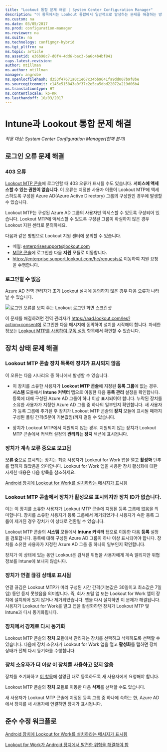 ```yaml
---
title: "Lookout 통합 문제 해결 | System Center Configuration Manager"
description: "이 항목에서는 Lookout 통합에서 일반적으로 발생하는 문제를 해결하는 방법을 설명합니다."
ms.custom: na
ms.date: 03/05/2017
ms.prod: configuration-manager
ms.reviewer: na
ms.suite: na
ms.technology: configmgr-hybrid
ms.tgt_pltfrm: na
ms.topic: article
ms.assetid: e36b98c7-d0f4-4dd6-bac3-6a6c4b4bf841
caps.latest.revision: 
author: mtillman
ms.author: mtillman
manager: angrobe
ms.openlocfilehash: d353f47671a0c1e67c34bb9641fa9dd007b9f8be
ms.sourcegitcommit: c145e515843a0f37c2e5ca5dbd22072a219d06b4
ms.translationtype: HT
ms.contentlocale: ko-KR
ms.lasthandoff: 10/03/2017
---
```

# <a name="troubleshoot-lookout-integration-with-intune"></a>Intune과 Lookout 통합 문제 해결

*적용 대상: System Center Configuration Manager(현재 분기)*

## <a name="troubleshoot-login-errors"></a>로그인 오류 문제 해결
### <a name="403-errors"></a>403 오류
[Lookout MTP 콘솔](https://aad.lookout.com)에 로그인할 때 403 오류가 표시될 수도 있습니다. **서비스에 액세스할 수 있는 권한이 없습니다**. 이 오류는 지정한 사용자 이름이 Lookout MTP에 액세스하도록 구성된 Azure AD(Azure Active Directory) 그룹의 구성원인 경우에 발생할 수 있습니다.

Lookout MTP는 구성된 Azure AD 그룹의 사용자만 액세스할 수 있도록 구성되어 있습니다. Lookout MTP에 액세스할 수 있도록 구성된 그룹이 확실하지 않은 경우 Lookout 지원 센터로 문의하세요.

다음과 같은 방법으로 Lookout 지원 센터에 문의할 수 있습니다.

* 메일: enterprisesupport@lookout.com
* [MTP 콘솔](http://aad.lookout.com)에 로그인한 다음 **지원** 모듈로 이동합니다.
* https://enterprise.support.lookout.com/hc/requests로 이동하여 지원 요청을 수행합니다.

### <a name="unable-to-sign-in"></a>로그인할 수 없음
Azure AD 전역 관리자가 초기 Lookout 설치에 동의하지 않은 경우 다음 오류가 나타날 수 있습니다.

![로그인 오류를 보여 주는 Lookout 로그인 화면 스크린샷](media/lookout-consent-not-accepted-error.png)

이 문제를 해결하려면 전역 관리자가 https://aad.lookout.com/les?action=consent에 로그인한 다음 메시지에 동의하여 설치를 시작해야 합니다. 자세한 정보는 [Lookout MTP를 사용하여 구독 설정](set-up-your-subscription-with-lookout.md) 항목에서 확인할 수 있습니다.

## <a name="troubleshoot-device-status-issues"></a>장치 상태 문제 해결

### <a name="device-not-showing-up-in-the-lookout-mtp-console-device-list"></a>Lookout MTP 콘솔 장치 목록에 장치가 표시되지 않음

이 오류는 다음 시나리오 중 하나에서 발생할 수 있습니다.
* 이 장치를 소유한 사용자가 **Lookout MTP 콘솔**에 지정된 **등록 그룹**에 없는 경우.  **시스템** 모듈에서 **Intune 커넥터** 탭으로 이동한 다음 **등록 관리** 설정을 확인합니다.  등록에 대해 구성된 Azure AD 그룹이 하나 이상 표시되어야 합니다.  누락된 장치를 소유한 사용자가 지정한 Azure AD 그룹 중 하나의 일부인지 확인합니다.  새 사용자가 등록 그룹에 추가된 후 장치가 Lookout MTP 콘솔의 **장치** 모듈에 표시될 때까지 구성된 폴링 간격(5분이 기본값임)까지 걸릴 수 있습니다.

* 장치가 Lookout MTP에서 지원되지 않는 경우.  지원되지 않는 장치가 Lookout MTP 콘솔에서 커넥터 설정의 **관리되는 장치** 섹션에 표시됩니다.

### <a name="device-continues-to-be-reported-as-pending"></a>장치가 계속 **보류 중**으로 보고됨

**보류 중**으로 표시되는 장치는 최종 사용자가 Lookout for Work 앱을 열고 **활성화** 단추를 탭하지 않았음을 의미합니다. Lookout for Work 앱을 사용한 장치 활성화에 대한 자세한 내용은 다음 항목을 참조하세요.

[Android 장치에 Lookout for Work를 설치하라는 메시지가 표시됨](http://docs.microsoft.com/intune/enduser/you-are-prompted-to-install-lookout-for-work-android)

### <a name="in-the-lookout-mtp-console-a-device-is-showing-as-active-but-does-not-have-a-device-id"></a>Lookout MTP 콘솔에서 장치가 활성으로 표시되지만 장치 ID가 없습니다.
이는 이 장치를 소유한 사용자가 Lookout MTP 콘솔에 지정된 등록 그룹에 없음을 의미합니다.   장치를 소유한 사용자가 등록 그룹에서 제거되었거나 사용자가 속한 등록 그룹이 제거된 경우 장치가 이 상태로 전환될 수 있습니다.

Lookout MTP 콘솔의 **시스템** 모듈에서 **Intune 커넥터** 탭으로 이동한 다음 **등록** 설정을 검토합니다.  등록에 대해 구성된 Azure AD 그룹이 하나 이상 표시되어야 합니다.  장치를 소유한 사용자가 지정한 Azure AD 그룹 중 하나의 일부인지 확인합니다.

장치가 이 상태에 있는 동안 Lookout은 검색된 위협을 사용자에게 계속 알리지만 위협 정보를 Intune에 보내지 않습니다.

### <a name="device-shows-disconnected-state"></a>장치가 연결 끊김 상태로 표시됨

연결 끊김은 Lookout MTP가 미리 구성된 시간 간격(기본값은 30일이고 최소값은 7일임) 동안 듣지 못했음을 의미합니다. 즉, 회사 포털 앱 또는 Lookout for Work 앱이 장치에 설치되어 있지 않거나 제거되었습니다. 앱을 다시 설치하면 이 문제가 해결됩니다. 사용자가 Lookout for Work를 열고 앱을 활성화하면 장치가 Lookout MTP 및 Intune과 다시 동기화됩니다.

### <a name="forcing-a-resync-on-the-device"></a>장치에서 강제로 다시 동기화
Lookout MTP 콘솔의 **장치** 모듈에서 관리자는 장치를 선택하고 삭제하도록 선택할 수 있습니다.   다음에 장치 소유자가 Lookout for Work 앱을 열고 **활성화**를 탭하면 장치 상태가 전체 다시 동기화를 수행합니다.

### <a name="the-owner-of-the-device-is-no-longer-using-this-device"></a>장치 소유자가 더 이상 이 장치를 사용하고 있지 않음
장치를 초기화하고 [이 항목](https://docs.microsoft.com/sccm/mdm/deploy-use/wipe-lock-reset-devices#full-wipe)에 설명된 대로 등록하도록 새 사용자에게 요청해야 합니다.


Lookout MTP 콘솔의 **장치** 모듈로 이동한 다음 **삭제**를 선택할 수도 있습니다.

새 사용자가 Lookout MTP 콘솔에 지정된 등록 그룹 중 하나에 속하는 한, Azure AD에서 장치를 새 사용자에 연결하면 장치가 표시됩니다.

## <a name="compliance-remediation-workflows"></a>준수 수정 워크플로
[Android 장치에 Lookout for Work를 설치하라는 메시지가 표시됨]( http://docs.microsoft.com/intune/enduser/you-are-prompted-to-install-lookout-for-work-android)

[Lookout for Work가 Android 장치에서 발견한 위협을 해결해야 함](http://docs.microsoft.com/intune/enduser/you-need-to-resolve-a-threat-found-by-lookout-for-work-android)

